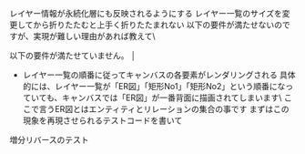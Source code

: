
レイヤー情報が永続化層にも反映されるようにする
レイヤー一覧のサイズを変更してから折りたたむと上手く折りたたまれない
以下の要件が満たせないのですが、実現が難しい理由があれば教えて\ 

以下の要件が満たせていません。                                                                                                                                                │
* レイヤー一覧の順番に従ってキャンバスの各要素がレンダリングされる
具体的には、レイヤー一覧が「ER図」「矩形No1」「矩形No2」という順番になっていても、キャンバスでは「ER図」が一番背面に描画されてしまいます\                                                                             ここで言うER図とはエンティティとリレーションの集合の事です
まずはこの現象を再現させられるテストコードを書いて

増分リバースのテスト